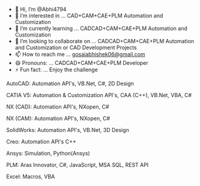 - 👋 Hi, I’m @Abhi4794
- 👀 I’m interested in ... CAD+CAM+CAE+PLM Automation and Customization
- 🌱 I’m currently learning ... CADCAD+CAM+CAE+PLM Automation and Customization
- 💞️ I’m looking to collaborate on ... CADCAD+CAM+CAE+PLM Automation and Customization or CAD Development Projects
- 📫 How to reach me ... gosaiabhishek06@gmail.com
- 😄 Pronouns: ... CADCAD+CAM+CAE+PLM Developer
- ⚡ Fun fact: ... Enjoy the challenge
  
AutoCAD: Automation API's, VB.Net, C#, 2D Design

CATIA V5: Automation & Customization API's, CAA (C++), VB.Net, VBA, C#

NX (CAD): Automation API's, NXopen, C#

NX (CAM): Automation API's, NXopen, C#

SolidWorks: Automation API's, VB.Net, 3D Design

Creo: Automation API's C++

Ansys: Simulation, Python(Ansys)

PLM: Aras Innovator, C#, JavaScript, MSA SQL, REST API

Excel: Macros, VBA

<!---
Abhi4794/Abhi4794 is a ✨ special ✨ repository because its `README.md` (this file) appears on your GitHub profile.
You can click the Preview link to take a look at your changes.
--->
